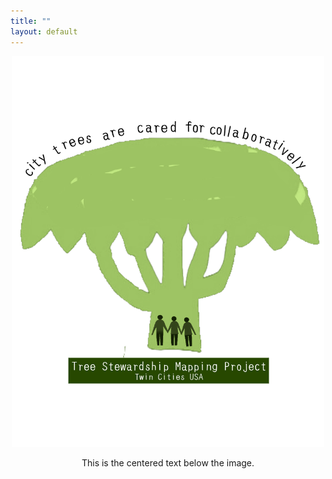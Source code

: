 ```yaml
---
title: ""
layout: default
---
```


<div style="margin-top: 0;">
<div style="text-align: center;margin-top: -10;">
  <div style="display: inline-block;">
    <img src="assets/stewmap_logo.png" alt="STEWMAP logo" style="width: 500px;" />
    <div style="width: 500px; margin: 0 auto;">
      <p style="text-align: center;">This is the centered text below the image.</p>
    </div>
  </div>
</div>

